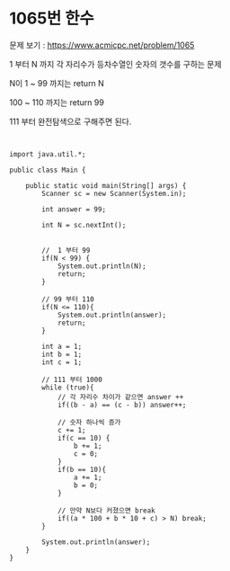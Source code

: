 # 1065번 한수

문제 보기 : <https://www.acmicpc.net/problem/1065>

1 부터 N 까지 각 자리수가 등차수열인 숫자의 갯수를 구하는 문제 

N이 1 ~ 99 까지는 return N

100 ~ 110 까지는 return 99

111 부터 완전탐색으로 구해주면 된다.


<pre><code>

import java.util.*;

public class Main {

    public static void main(String[] args) {
        Scanner sc = new Scanner(System.in);

        int answer = 99;

        int N = sc.nextInt();


        //  1 부터 99
        if(N < 99) {
            System.out.println(N);
            return;
        }

        // 99 부터 110
        if(N <= 110){
            System.out.println(answer);
            return;
        }

        int a = 1;
        int b = 1;
        int c = 1;

        // 111 부터 1000
        while (true){
            // 각 자리수 차이가 같으면 answer ++ 
            if((b - a) == (c - b)) answer++;

            // 숫자 하나씩 증가
            c += 1;
            if(c == 10) {
                b += 1;
                c = 0;
            }
            if(b == 10){
                a += 1;
                b = 0;
            }
            
            // 만약 N보다 커졌으면 break
            if((a * 100 + b * 10 + c) > N) break;
        }

        System.out.println(answer);
    }
}


</code></pre>